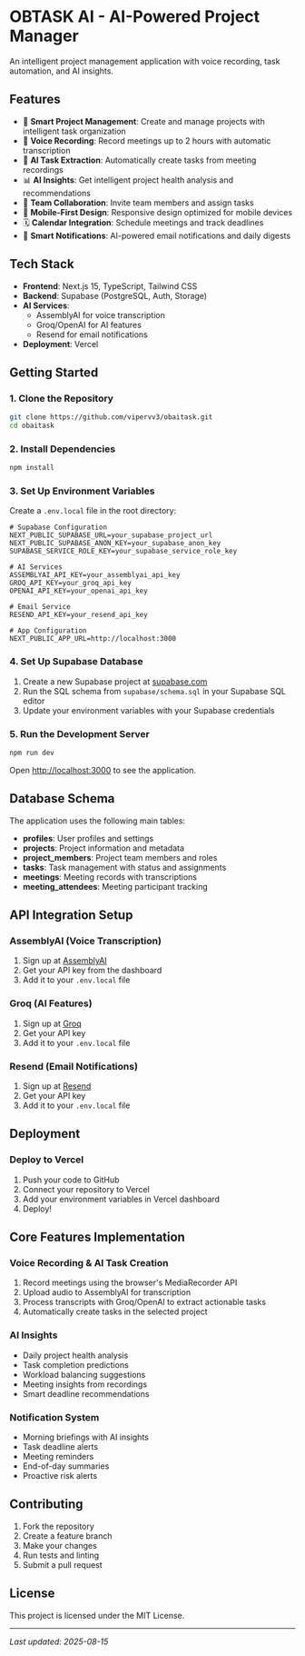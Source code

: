 # OBTASK AI - AI-Powered Project Manager

An intelligent project management application with voice recording, task automation, and AI insights.

## Features

- 🎯 **Smart Project Management**: Create and manage projects with intelligent task organization
- 🎤 **Voice Recording**: Record meetings up to 2 hours with automatic transcription
- 🤖 **AI Task Extraction**: Automatically create tasks from meeting recordings
- 📊 **AI Insights**: Get intelligent project health analysis and recommendations
- 👥 **Team Collaboration**: Invite team members and assign tasks
- 📱 **Mobile-First Design**: Responsive design optimized for mobile devices
- 🗓️ **Calendar Integration**: Schedule meetings and track deadlines
- 📧 **Smart Notifications**: AI-powered email notifications and daily digests

## Tech Stack

- **Frontend**: Next.js 15, TypeScript, Tailwind CSS
- **Backend**: Supabase (PostgreSQL, Auth, Storage)
- **AI Services**: 
  - AssemblyAI for voice transcription
  - Groq/OpenAI for AI features
  - Resend for email notifications
- **Deployment**: Vercel

## Getting Started

### 1. Clone the Repository

```bash
git clone https://github.com/vipervv3/obaitask.git
cd obaitask
```

### 2. Install Dependencies

```bash
npm install
```

### 3. Set Up Environment Variables

Create a `.env.local` file in the root directory:

```env
# Supabase Configuration
NEXT_PUBLIC_SUPABASE_URL=your_supabase_project_url
NEXT_PUBLIC_SUPABASE_ANON_KEY=your_supabase_anon_key
SUPABASE_SERVICE_ROLE_KEY=your_supabase_service_role_key

# AI Services
ASSEMBLYAI_API_KEY=your_assemblyai_api_key
GROQ_API_KEY=your_groq_api_key
OPENAI_API_KEY=your_openai_api_key

# Email Service
RESEND_API_KEY=your_resend_api_key

# App Configuration
NEXT_PUBLIC_APP_URL=http://localhost:3000
```

### 4. Set Up Supabase Database

1. Create a new Supabase project at [supabase.com](https://supabase.com)
2. Run the SQL schema from `supabase/schema.sql` in your Supabase SQL editor
3. Update your environment variables with your Supabase credentials

### 5. Run the Development Server

```bash
npm run dev
```

Open [http://localhost:3000](http://localhost:3000) to see the application.

## Database Schema

The application uses the following main tables:

- **profiles**: User profiles and settings
- **projects**: Project information and metadata
- **project_members**: Project team members and roles
- **tasks**: Task management with status and assignments
- **meetings**: Meeting records with transcriptions
- **meeting_attendees**: Meeting participant tracking

## API Integration Setup

### AssemblyAI (Voice Transcription)
1. Sign up at [AssemblyAI](https://www.assemblyai.com/)
2. Get your API key from the dashboard
3. Add it to your `.env.local` file

### Groq (AI Features)
1. Sign up at [Groq](https://groq.com/)
2. Get your API key
3. Add it to your `.env.local` file

### Resend (Email Notifications)
1. Sign up at [Resend](https://resend.com/)
2. Get your API key
3. Add it to your `.env.local` file

## Deployment

### Deploy to Vercel

1. Push your code to GitHub
2. Connect your repository to Vercel
3. Add your environment variables in Vercel dashboard
4. Deploy!

## Core Features Implementation

### Voice Recording & AI Task Creation
1. Record meetings using the browser's MediaRecorder API
2. Upload audio to AssemblyAI for transcription
3. Process transcripts with Groq/OpenAI to extract actionable tasks
4. Automatically create tasks in the selected project

### AI Insights
- Daily project health analysis
- Task completion predictions
- Workload balancing suggestions
- Meeting insights from recordings
- Smart deadline recommendations

### Notification System
- Morning briefings with AI insights
- Task deadline alerts
- Meeting reminders
- End-of-day summaries
- Proactive risk alerts

## Contributing

1. Fork the repository
2. Create a feature branch
3. Make your changes
4. Run tests and linting
5. Submit a pull request

## License

This project is licensed under the MIT License.

---

*Last updated: 2025-08-15*
